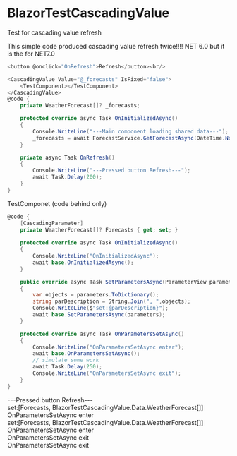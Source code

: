 # BlazorTestCascadingValue
Test for cascading value refresh

This simple code produced cascading value refresh twice!!!! NET 6.0 but it is the for NET7.0
```CS
<button @onclick="OnRefresh">Refresh</button><br/>

<CascadingValue Value="@_forecasts" IsFixed="false">
    <TestComponent></TestComponent>
</CascadingValue>
@code {
    private WeatherForecast[]? _forecasts;

    protected override async Task OnInitializedAsync()
    {
        Console.WriteLine("---Main component loading shared data---");
        _forecasts = await ForecastService.GetForecastAsync(DateTime.Now);
    }

    private async Task OnRefresh()
    {
        Console.WriteLine("---Pressed button Refresh---");
        await Task.Delay(200);
    }
}
```
TestComponet (code behind only)
``` CS
@code {
    [CascadingParameter]
    private WeatherForecast[]? Forecasts { get; set; }
    
    protected override async Task OnInitializedAsync()
    {
        Console.WriteLine("OnInitializedAsync");
        await base.OnInitializedAsync();
    }

    public override async Task SetParametersAsync(ParameterView parameters)
    {
        var objects = parameters.ToDictionary();
        string parDescription = String.Join(", ",objects);
        Console.WriteLine($"set:{parDescription}");
        await base.SetParametersAsync(parameters);
    }

    protected override async Task OnParametersSetAsync()
    {
        Console.WriteLine("OnParametersSetAsync enter");
        await base.OnParametersSetAsync();
        // simulate some work
        await Task.Delay(250);
        Console.WriteLine("OnParametersSetAsync exit");
    }
}
```
---Pressed button Refresh---  
set:[Forecasts, BlazorTestCascadingValue.Data.WeatherForecast[]]  
OnParametersSetAsync enter  
set:[Forecasts, BlazorTestCascadingValue.Data.WeatherForecast[]]  
OnParametersSetAsync enter  
OnParametersSetAsync exit  
OnParametersSetAsync exit  